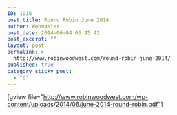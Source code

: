 ```yaml
---
ID: 1916
post_title: Round Robin June 2014
author: Webmaster
post_date: 2014-06-04 06:45:42
post_excerpt: ""
layout: post
permalink: >
  http://www.robinwoodwest.com/round-robin-june-2014/
published: true
category_sticky_post:
  - "0"
---
```

[gview file="http://www.robinwoodwest.com/wp-content/uploads/2014/06/june-2014-round-robin.pdf"]